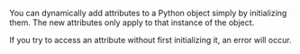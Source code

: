 You can dynamically add attributes to a Python object simply by initializing them. The new attributes only apply to that instance of the object.

If you try to access an attribute without first initializing it, an error will occur.
